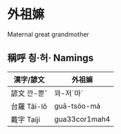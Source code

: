 # 外祖嫲
Maternal great grandmother

## 稱呼 칑·허· Namings

漢字/諺文 | 外祖嫲
--- | ---
諺文 깐-뿐ˆ | 꽈-저ˊ마ˊ
台羅 Tâi-lô | guā-tsóo-má
戴字 Taiji | gua33cor1mah4



